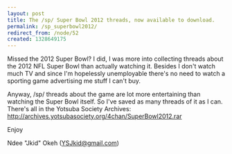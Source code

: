 ```yaml
---
layout: post
title: The /sp/ Super Bowl 2012 threads, now available to download.
permalink: /sp_superbowl2012/
redirect_from: /node/52
created: 1328649175
---
```

Missed the 2012 Super Bowl? I did, I was more into collecting threads about the 2012 NFL Super Bowl than actually watching it. Besides I don't watch much TV and since I'm hopelessly unemployable there's no need to watch a sporting game advertising me stuff I can't buy.

Anyway, /sp/ threads about the game are lot more entertaining than watching the Super Bowl itself. So I've saved as many threads of it as I can. There's all in the Yotsuba Society Archives: http://archives.yotsubasociety.org/4chan/SuperBowl2012.rar

Enjoy

Ndee "Jkid" Okeh (YSJkid@gmail.com)
